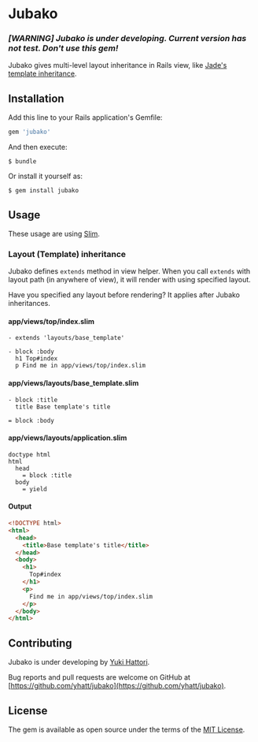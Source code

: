# Jubako

### ***[WARNING] Jubako is under developing. Current version has not test. Don't use this gem!***

Jubako gives multi-level layout inheritance in Rails view, like [Jade's template inheritance](http://jade-lang.com/reference/inheritance/).


## Installation

Add this line to your Rails application's Gemfile:

```ruby
gem 'jubako'
```

And then execute:

    $ bundle

Or install it yourself as:

    $ gem install jubako


## Usage

These usage are using [Slim](https://github.com/slim-template/slim).

### Layout (Template) inheritance

Jubako defines `extends` method in view helper. When you call `extends` with layout path (in anywhere of view), it will render with using specified layout.

Have you specified any layout before rendering? It applies after Jubako inheritances.

#### app/views/top/index.slim

```slim
- extends 'layouts/base_template'

- block :body
  h1 Top#index
  p Find me in app/views/top/index.slim
```

#### app/views/layouts/base_template.slim

```slim
- block :title
  title Base template's title

= block :body
```

#### app/views/layouts/application.slim

```slim
doctype html
html
  head
    = block :title
  body
    = yield
```

#### Output

```html
<!DOCTYPE html>
<html>
  <head>
    <title>Base template's title</title>
  </head>
  <body>
    <h1>
      Top#index
    </h1>
    <p>
      Find me in app/views/top/index.slim
    </p>
  </body>
</html>
```

## Contributing

Jubako is under developing by [Yuki Hattori](https://github.com/yhatt/).

Bug reports and pull requests are welcome on GitHub at [https://github.com/yhatt/jubako](https://github.com/yhatt/jubako).


## License

The gem is available as open source under the terms of the [MIT License](http://opensource.org/licenses/MIT).
